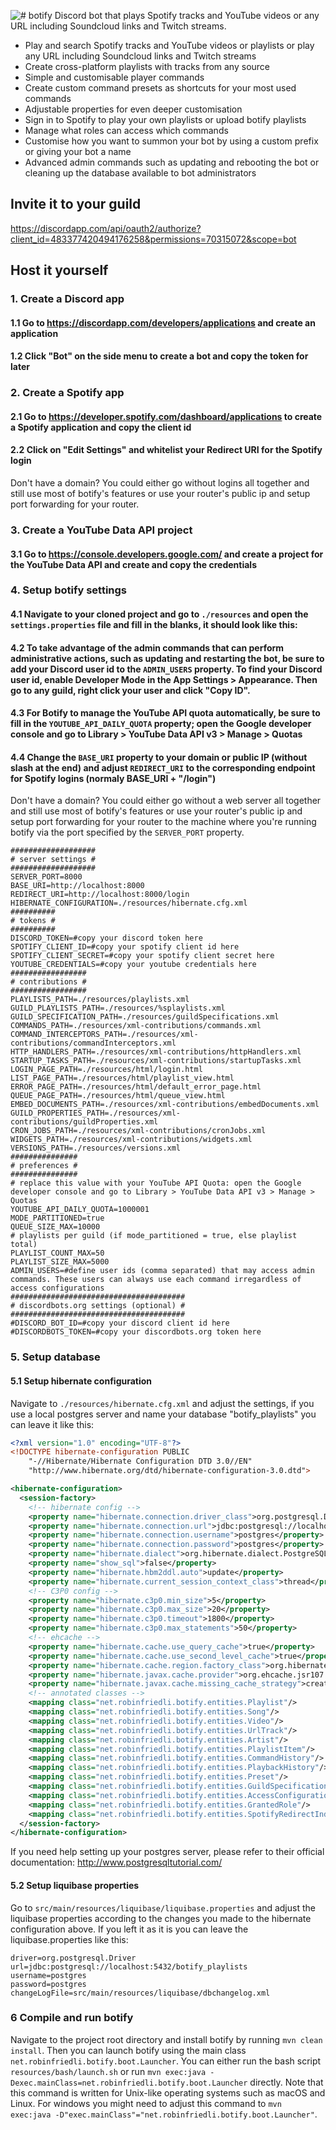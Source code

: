 ![# botify](https://raw.githubusercontent.com/robinfriedli/botify/master/resources-public/img/botify-logo-wide.png)
 Discord bot that plays Spotify tracks and YouTube videos or any URL including Soundcloud links and Twitch streams.

* Play and search Spotify tracks and YouTube videos or playlists or play any URL including Soundcloud links and Twitch streams
* Create cross-platform playlists with tracks from any source
* Simple and customisable player commands
* Create custom command presets as shortcuts for your most used commands
* Adjustable properties for even deeper customisation
* Sign in to Spotify to play your own playlists or upload botify playlists
* Manage what roles can access which commands
* Customise how you want to summon your bot by using a custom prefix or giving your bot a name
* Advanced admin commands such as updating and rebooting the bot or cleaning up the database available to bot administrators

## Invite it to your guild

https://discordapp.com/api/oauth2/authorize?client_id=483377420494176258&permissions=70315072&scope=bot

## Host it yourself

### 1. Create a Discord app

#### 1.1 Go to https://discordapp.com/developers/applications and create an application
#### 1.2 Click "Bot" on the side menu to create a bot and copy the token for later

### 2. Create a Spotify app

#### 2.1 Go to https://developer.spotify.com/dashboard/applications to create a Spotify application and copy the client id
#### 2.2 Click on "Edit Settings" and whitelist your Redirect URI for the Spotify login
Don't have a domain? You could either go without logins all together and still use most of botify's features or use your
router's public ip and setup port forwarding for your router.

### 3. Create a YouTube Data API project
#### 3.1 Go to https://console.developers.google.com/ and create a project for the YouTube Data API and create and copy the credentials

### 4. Setup botify settings
#### 4.1 Navigate to your cloned project and go to `./resources` and open the `settings.properties` file and fill in the blanks, it should look like this:
#### 4.2 To take advantage of the admin commands that can perform administrative actions, such as updating and restarting the bot, be sure to add your Discord user id to the `ADMIN_USERS` property. To find your Discord user id, enable Developer Mode in the App Settings > Appearance. Then go to any guild, right click your user and click "Copy ID".
#### 4.3 For Botify to manage the YouTube API quota automatically, be sure to fill in the `YOUTUBE_API_DAILY_QUOTA` property; open the Google developer console and go to Library > YouTube Data API v3 > Manage > Quotas
#### 4.4 Change the `BASE_URI` property to your domain or public IP (without slash at the end) and adjust `REDIRECT_URI` to the corresponding endpoint for Spotify logins (normaly BASE_URI + "/login")
Don't have a domain? You could either go without a web server all together and still use most of botify's features or use your
router's public ip and setup port forwarding for your router to the machine where you're running botify via the port specified by the `SERVER_PORT` property.
```properties
###################
# server settings #
###################
SERVER_PORT=8000
BASE_URI=http://localhost:8000
REDIRECT_URI=http://localhost:8000/login
HIBERNATE_CONFIGURATION=./resources/hibernate.cfg.xml
##########
# tokens #
##########
DISCORD_TOKEN=#copy your discord token here
SPOTIFY_CLIENT_ID=#copy your spotify client id here
SPOTIFY_CLIENT_SECRET=#copy your spotify client secret here
YOUTUBE_CREDENTIALS=#copy your youtube credentials here
#################
# contributions #
#################
PLAYLISTS_PATH=./resources/playlists.xml
GUILD_PLAYLISTS_PATH=./resources/%splaylists.xml
GUILD_SPECIFICATION_PATH=./resources/guildSpecifications.xml
COMMANDS_PATH=./resources/xml-contributions/commands.xml
COMMAND_INTERCEPTORS_PATH=./resources/xml-contributions/commandInterceptors.xml
HTTP_HANDLERS_PATH=./resources/xml-contributions/httpHandlers.xml
STARTUP_TASKS_PATH=./resources/xml-contributions/startupTasks.xml
LOGIN_PAGE_PATH=./resources/html/login.html
LIST_PAGE_PATH=./resources/html/playlist_view.html
ERROR_PAGE_PATH=./resources/html/default_error_page.html
QUEUE_PAGE_PATH=./resources/html/queue_view.html
EMBED_DOCUMENTS_PATH=./resources/xml-contributions/embedDocuments.xml
GUILD_PROPERTIES_PATH=./resources/xml-contributions/guildProperties.xml
CRON_JOBS_PATH=./resources/xml-contributions/cronJobs.xml
WIDGETS_PATH=./resources/xml-contributions/widgets.xml
VERSIONS_PATH=./resources/versions.xml
###############
# preferences #
###############
# replace this value with your YouTube API Quota: open the Google developer console and go to Library > YouTube Data API v3 > Manage > Quotas
YOUTUBE_API_DAILY_QUOTA=1000001
MODE_PARTITIONED=true
QUEUE_SIZE_MAX=10000
# playlists per guild (if mode_partitioned = true, else playlist total)
PLAYLIST_COUNT_MAX=50
PLAYLIST_SIZE_MAX=5000
ADMIN_USERS=#define user ids (comma separated) that may access admin commands. These users can always use each command irregardless of access configurations
#######################################
# discordbots.org settings (optional) #
#######################################
#DISCORD_BOT_ID=#copy your discord client id here
#DISCORDBOTS_TOKEN=#copy your discordbots.org token here

```

### 5. Setup database
#### 5.1 Setup hibernate configuration
Navigate to `./resources/hibernate.cfg.xml` and adjust the settings, if you use a local postgres server and name your
database "botify_playlists" you can leave it like this:
```xml
<?xml version="1.0" encoding="UTF-8"?>
<!DOCTYPE hibernate-configuration PUBLIC
    "-//Hibernate/Hibernate Configuration DTD 3.0//EN"
    "http://www.hibernate.org/dtd/hibernate-configuration-3.0.dtd">

<hibernate-configuration>
  <session-factory>
    <!-- hibernate config -->
    <property name="hibernate.connection.driver_class">org.postgresql.Driver</property>
    <property name="hibernate.connection.url">jdbc:postgresql://localhost:5432/botify_playlists</property>
    <property name="hibernate.connection.username">postgres</property>
    <property name="hibernate.connection.password">postgres</property>
    <property name="hibernate.dialect">org.hibernate.dialect.PostgreSQL94Dialect</property>
    <property name="show_sql">false</property>
    <property name="hibernate.hbm2ddl.auto">update</property>
    <property name="hibernate.current_session_context_class">thread</property>
    <!-- C3P0 config -->
    <property name="hibernate.c3p0.min_size">5</property>
    <property name="hibernate.c3p0.max_size">20</property>
    <property name="hibernate.c3p0.timeout">1800</property>
    <property name="hibernate.c3p0.max_statements">50</property>
    <!-- ehcache -->
    <property name="hibernate.cache.use_query_cache">true</property>
    <property name="hibernate.cache.use_second_level_cache">true</property>
    <property name="hibernate.cache.region.factory_class">org.hibernate.cache.jcache.JCacheRegionFactory</property>
    <property name="hibernate.javax.cache.provider">org.ehcache.jsr107.EhcacheCachingProvider</property>
    <property name="hibernate.javax.cache.missing_cache_strategy">create</property>
    <!-- annotated classes -->
    <mapping class="net.robinfriedli.botify.entities.Playlist"/>
    <mapping class="net.robinfriedli.botify.entities.Song"/>
    <mapping class="net.robinfriedli.botify.entities.Video"/>
    <mapping class="net.robinfriedli.botify.entities.UrlTrack"/>
    <mapping class="net.robinfriedli.botify.entities.Artist"/>
    <mapping class="net.robinfriedli.botify.entities.PlaylistItem"/>
    <mapping class="net.robinfriedli.botify.entities.CommandHistory"/>
    <mapping class="net.robinfriedli.botify.entities.PlaybackHistory"/>
    <mapping class="net.robinfriedli.botify.entities.Preset"/>
    <mapping class="net.robinfriedli.botify.entities.GuildSpecification"/>
    <mapping class="net.robinfriedli.botify.entities.AccessConfiguration"/>
    <mapping class="net.robinfriedli.botify.entities.GrantedRole"/>
    <mapping class="net.robinfriedli.botify.entities.SpotifyRedirectIndex"/>
  </session-factory>
</hibernate-configuration>
```
If you need help setting up your postgres server, please refer to their official documentation: http://www.postgresqltutorial.com/

#### 5.2 Setup liquibase properties
Go to `src/main/resources/liquibase/liquibase.properties` and adjust the liquibase properties according to the changes you made
to the hibernate configuration above. If you left it as it is you can leave the liquibase.properties like this:
```properties
driver=org.postgresql.Driver
url=jdbc:postgresql://localhost:5432/botify_playlists
username=postgres
password=postgres
changeLogFile=src/main/resources/liquibase/dbchangelog.xml
```

### 6 Compile and run botify
Navigate to the project root directory and install botify by running `mvn clean install`. Then you can launch botify
using the main class `net.robinfriedli.botify.boot.Launcher`. You can either run the bash script `resources/bash/launch.sh`
or run `mvn exec:java -Dexec.mainClass=net.robinfriedli.botify.boot.Launcher` directly. Note that this command is written
for Unix-like operating systems such as macOS and Linux. For windows you might need to adjust this command to
`mvn exec:java -D"exec.mainClass"="net.robinfriedli.botify.boot.Launcher"`.